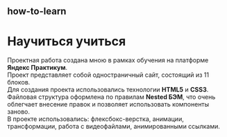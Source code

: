 ## how-to-learn
# Научиться учиться
Проектная работа создана мною в рамках обучения на платформе **Яндекс Практикум**.  
Проект представляет собой одностраничный сайт, состоящий из 11 блоков.  
Для создания проекта использовались технологии **HTML5** и **CSS3**.
Файловая структура оформлена по правилам **Nested БЭМ**, что очень облегчает внесение правок и позволяет использовать компоненты заново.  
В проекте использовались: флексбокс-верстка, анимации, трансформации, работа с видеофайлами, анимированными ссылками.

